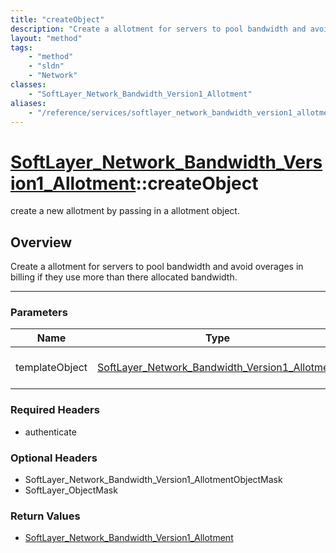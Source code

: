 ```yaml
---
title: "createObject"
description: "Create a allotment for servers to pool bandwidth and avoid overages in billing if they use more than there allocated ban... "
layout: "method"
tags:
    - "method"
    - "sldn"
    - "Network"
classes:
    - "SoftLayer_Network_Bandwidth_Version1_Allotment"
aliases:
    - "/reference/services/softlayer_network_bandwidth_version1_allotment/createObject"
---
```

# [SoftLayer_Network_Bandwidth_Version1_Allotment](/reference/services/SoftLayer_Network_Bandwidth_Version1_Allotment)::createObject

create a new allotment by passing in a allotment object.


## Overview 
Create a allotment for servers to pool bandwidth and avoid overages in billing if they use more than there allocated bandwidth. 

-----

### Parameters 
|Name | Type | Description |
| --- | --- | --- |
|templateObject| <a href='/reference/datatypes/SoftLayer_Network_Bandwidth_Version1_Allotment'>SoftLayer_Network_Bandwidth_Version1_Allotment </a>| The SoftLayer_Network_Bandwidth_Version1_Allotment object that you wish to create.|


### Required Headers
* authenticate


### Optional Headers
* SoftLayer_Network_Bandwidth_Version1_AllotmentObjectMask
* SoftLayer_ObjectMask

### Return Values
* <a href='/reference/datatypes/SoftLayer_Network_Bandwidth_Version1_Allotment'>SoftLayer_Network_Bandwidth_Version1_Allotment </a>




